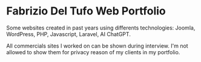 # Fabrizio Del Tufo Web Portfolio
Some websites created in past years using differents technologies:
Joomla, WordPress, PHP, Javascript, Laravel, AI ChatGPT.

All commercials sites I worked on can be shown during interview.
I'm not allowed to show them for privacy reason of my clients in my portfolio.
